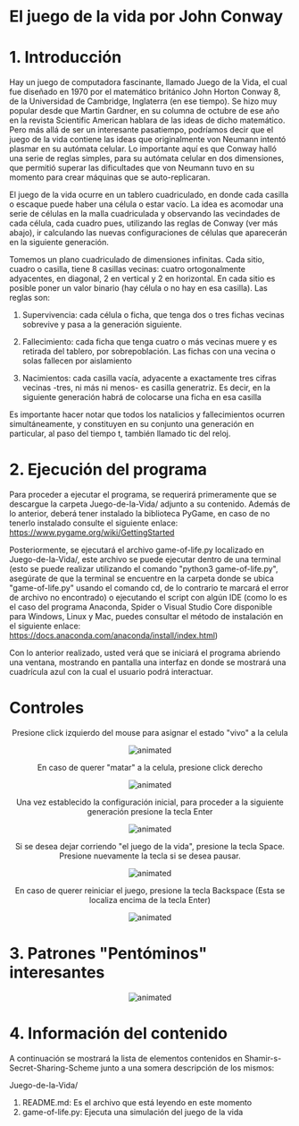 # El juego de la vida por John Conway

# 1. Introducción

Hay un juego de computadora fascinante, llamado Juego de la Vida, el cual fue
diseñado en 1970 por el matemático británico John Horton Conway 8, de la
Universidad de Cambridge, Inglaterra (en ese tiempo). Se hizo muy popular desde
que Martin Gardner, en su columna de octubre de ese año en la revista Scientific
American hablara de las ideas de dicho matemático. Pero más allá de ser un
interesante pasatiempo, podríamos decir que el juego de la vida contiene las ideas
que originalmente von Neumann intentó plasmar en su autómata celular. Lo
importante aquí es que Conway halló una serie de reglas simples, para su
autómata celular en dos dimensiones, que permitió superar las dificultades que
von Neumann tuvo en su momento para crear máquinas que se auto-replicaran.

El juego de la vida ocurre en un tablero cuadriculado, en donde cada casilla o
escaque puede haber una célula o estar vacío. La idea es acomodar una serie de 
células en la malla cuadriculada y observando las vecindades de cada célula, cada
cuadro pues, utilizando las reglas de Conway (ver más abajo), ir calculando las
nuevas configuraciones de células que aparecerán en la siguiente generación.

Tomemos un plano cuadriculado de dimensiones infinitas. Cada sitio, cuadro o
casilla, tiene 8 casillas vecinas: cuatro ortogonalmente adyacentes, en diagonal, 2 
en vertical y 2 en horizontal. En cada sitio es posible poner un valor binario (hay
célula o no hay en esa casilla). Las reglas son:

1. Supervivencia: cada célula o ficha, que tenga dos o tres fichas vecinas
sobrevive y pasa a la generación siguiente.

2. Fallecimiento: cada ficha que tenga cuatro o más vecinas muere y es
retirada del tablero, por sobrepoblación. Las fichas con una vecina o solas
fallecen por aislamiento

3. Nacimientos: cada casilla vacía, adyacente a exactamente tres cifras
vecinas -tres, ni más ni menos- es casilla generatriz. Es decir, en la
siguiente generación habrá de colocarse una ficha en esa casilla

Es importante hacer notar que todos los natalicios y fallecimientos ocurren
simultáneamente, y constituyen en su conjunto una generación en particular, al
paso del tiempo t, también llamado tic del reloj.

# 2. Ejecución del programa

Para proceder a ejecutar el programa, se requerirá primeramente que se descargue la carpeta Juego-de-la-Vida/ adjunto a su contenido. Además de lo anterior, deberá tener instalado la biblioteca PyGame, en caso de no tenerlo instalado consulte el siguiente enlace: https://www.pygame.org/wiki/GettingStarted

Posteriormente, se ejecutará el archivo game-of-life.py localizado en Juego-de-la-Vida/, este archivo se puede ejecutar dentro de una terminal (esto se puede realizar utilizando el comando "python3 game-of-life.py", asegúrate de que la terminal se encuentre en la carpeta donde se ubica "game-of-life.py" usando el comando cd, de lo contrario te marcará el error de archivo no encontrado) o ejecutando el script con algún IDE (como lo es el caso del programa Anaconda, Spider o Visual Studio Core disponible para Windows, Linux y Mac, puedes consultar el método de instalación en el siguiente enlace: https://docs.anaconda.com/anaconda/install/index.html)

Con lo anterior realizado, usted verá que se iniciará el programa abriendo una ventana, mostrando en pantalla una interfaz en donde se mostrará una cuadrícula azul con la cual el usuario podrá interactuar.

# Controles
<p align="center">
  Presione click izquierdo del mouse para asignar el estado "vivo" a la celula
</p>

<p align="center">
  <img src="https://user-images.githubusercontent.com/75518367/155262708-6b663a10-2466-48db-ad6f-1c181b1704a7.gif" alt="animated" />
</p>

<p align="center">
  En caso de querer "matar" a la celula, presione click derecho
</p>

<p align="center">
  <img src="https://user-images.githubusercontent.com/75518367/155408321-839f8d28-6151-462c-8056-b46a3f6b5818.gif" alt="animated" />
</p>

<p align="center">
  Una vez establecido la configuración inicial, para proceder a la siguiente generación presione la tecla Enter
</p>


<p align="center">
  <img src="https://user-images.githubusercontent.com/75518367/155263660-8eab2da0-f783-4f92-b1d6-d128ee6bdd6e.gif" alt="animated" />
</p>

<p align="center">
  Si se desea dejar corriendo "el juego de la vida", presione la tecla Space. Presione nuevamente la tecla si se desea pausar.
</p>

<p align="center">
  <img src="https://user-images.githubusercontent.com/75518367/155414472-ce985a3f-465c-4fc0-923d-d147094fcc68.gif" alt="animated" />
</p>

<p align="center">
  En caso de querer reiniciar el juego, presione la tecla Backspace (Esta se localiza encima de la tecla Enter)
</p>

<p align="center">
  <img src="https://user-images.githubusercontent.com/75518367/155264886-3f42fb4e-8b6f-4c92-84b2-9c9d4822f9e5.gif" alt="animated" />
</p>

# 3. Patrones "Pentóminos" interesantes 

<p align="center">
  <img src="https://user-images.githubusercontent.com/75518367/155420779-5d9ea1c0-ae94-469e-a533-fac00f45db61.gif" alt="animated" />
</p>


# 4. Información del contenido

A continuación se mostrará la lista de elementos contenidos en Shamir-s-Secret-Sharing-Scheme junto a una somera descripción de los mismos:

Juego-de-la-Vida/

1. README.md: Es el archivo que está leyendo en este momento
2. game-of-life.py: Ejecuta una simulación del juego de la vida

